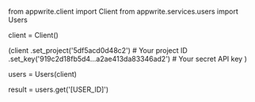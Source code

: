 from appwrite.client import Client
from appwrite.services.users import Users

client = Client()

(client
  .set_project('5df5acd0d48c2') # Your project ID
  .set_key('919c2d18fb5d4...a2ae413da83346ad2') # Your secret API key
)

users = Users(client)

result = users.get('[USER_ID]')
